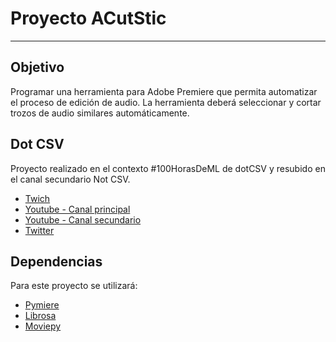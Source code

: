 # Proyecto ACutStic
---

## Objetivo

Programar una herramienta para Adobe Premiere que permita automatizar el proceso de edición de audio. La herramienta deberá seleccionar y cortar trozos de audio similares automáticamente.

## Dot CSV

Proyecto realizado en el contexto #100HorasDeML de dotCSV y resubido en el canal secundario Not CSV.

- [Twich](https://www.twitch.tv/dotcsv)
- [Youtube - Canal principal](https://www.youtube.com/channel/UCy5znSnfMsDwaLlROnZ7Qbg)
- [Youtube - Canal secundario](https://www.youtube.com/c/NotCSV)
- [Twitter](https://twitter.com/DotCSV)

## Dependencias

Para este proyecto se utilizará:

- [Pymiere](https://github.com/qmasingarbe/pymiere)
- [Librosa](https://librosa.org/doc/latest/index.html)
- [Moviepy](https://pypi.org/project/moviepy/)
